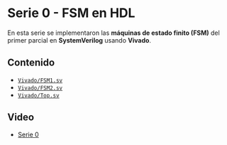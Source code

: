 # Serie 0 - FSM en HDL

En esta serie se implementaron las **máquinas de estado finito (FSM)** del primer parcial en **SystemVerilog** usando **Vivado**.

## Contenido
- [`Vivado/FSM1.sv`](./Vivado/FSM1.sv)
- [`Vivado/FSM2.sv`](./Vivado/FSM2.sv)
- [`Vivado/Top.sv`](./Vivado/Top.sv)

## Video
- [Serie 0](https://youtu.be/4zIyIRiycw0)
